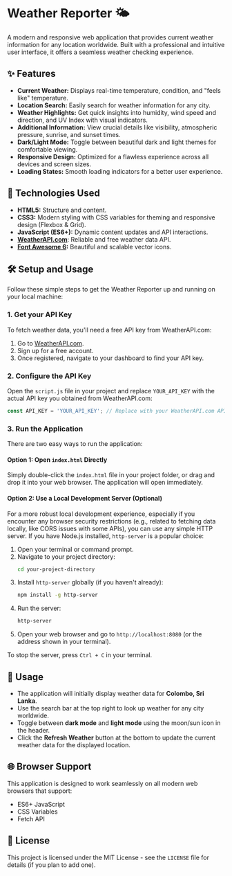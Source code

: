 # Weather Reporter 🌤️

A modern and responsive web application that provides current weather information for any location worldwide. Built with a professional and intuitive user interface, it offers a seamless weather checking experience.

## ✨ Features

-   **Current Weather:** Displays real-time temperature, condition, and "feels like" temperature.
-   **Location Search:** Easily search for weather information for any city.
-   **Weather Highlights:** Get quick insights into humidity, wind speed and direction, and UV Index with visual indicators.
-   **Additional Information:** View crucial details like visibility, atmospheric pressure, sunrise, and sunset times.
-   **Dark/Light Mode:** Toggle between beautiful dark and light themes for comfortable viewing.
-   **Responsive Design:** Optimized for a flawless experience across all devices and screen sizes.
-   **Loading States:** Smooth loading indicators for a better user experience.

## 🚀 Technologies Used

-   **HTML5:** Structure and content.
-   **CSS3:** Modern styling with CSS variables for theming and responsive design (Flexbox & Grid).
-   **JavaScript (ES6+):** Dynamic content updates and API interactions.
-   **[WeatherAPI.com](https://www.weatherapi.com/)**: Reliable and free weather data API.
-   **[Font Awesome 6](https://fontawesome.com/):** Beautiful and scalable vector icons.

## 🛠️ Setup and Usage

Follow these simple steps to get the Weather Reporter up and running on your local machine:

### 1. Get your API Key

To fetch weather data, you'll need a free API key from WeatherAPI.com:

1.  Go to [WeatherAPI.com](https://www.weatherapi.com/).
2.  Sign up for a free account.
3.  Once registered, navigate to your dashboard to find your API key.

### 2. Configure the API Key

Open the `script.js` file in your project and replace `YOUR_API_KEY` with the actual API key you obtained from WeatherAPI.com:

```javascript
const API_KEY = 'YOUR_API_KEY'; // Replace with your WeatherAPI.com API key
```

### 3. Run the Application

There are two easy ways to run the application:

#### Option 1: Open `index.html` Directly

Simply double-click the `index.html` file in your project folder, or drag and drop it into your web browser. The application will open immediately.

#### Option 2: Use a Local Development Server (Optional)

For a more robust local development experience, especially if you encounter any browser security restrictions (e.g., related to fetching data locally, like CORS issues with some APIs), you can use any simple HTTP server. If you have Node.js installed, `http-server` is a popular choice:

1.  Open your terminal or command prompt.
2.  Navigate to your project directory:
    ```bash
    cd your-project-directory
    ```
3.  Install `http-server` globally (if you haven't already):
    ```bash
    npm install -g http-server
    ```
4.  Run the server:
    ```bash
    http-server
    ```
5.  Open your web browser and go to `http://localhost:8080` (or the address shown in your terminal).

To stop the server, press `Ctrl + C` in your terminal.

## 📝 Usage

-   The application will initially display weather data for **Colombo, Sri Lanka**.
-   Use the search bar at the top right to look up weather for any city worldwide.
-   Toggle between **dark mode** and **light mode** using the moon/sun icon in the header.
-   Click the **Refresh Weather** button at the bottom to update the current weather data for the displayed location.

## 🌐 Browser Support

This application is designed to work seamlessly on all modern web browsers that support:

-   ES6+ JavaScript
-   CSS Variables
-   Fetch API

## 📄 License

This project is licensed under the MIT License - see the `LICENSE` file for details (if you plan to add one). 